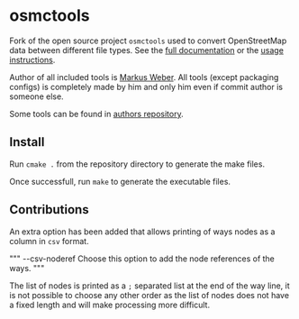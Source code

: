 # osmctools

Fork of the open source project `osmctools` used to convert OpenStreetMap data between different file types. See the [full documentation](https://wiki.openstreetmap.org/wiki/Osmconvert) or the [usage instructions](https://www.mankier.com/1/osmconvert).

Author of all included tools is [Markus Weber](http://m.m.i24.cc/). All tools (except packaging configs) is completely
made by him and only him even if commit author is someone else.

Some tools can be found in [authors repository](https://gitlab.com/osm-c-tools/osmctools).

## Install

Run `cmake .` from the repository directory to generate the make files.

Once successfull, run `make` to generate the executable files.

## Contributions

An extra option has been added that allows printing of ways nodes as a column in `csv` format.

"""
--csv-noderef
        Choose this option to add the node references of the ways.
"""

The list of nodes is printed as a `;` separated list at the end of the way line, it is not possible to choose any other order as the list of nodes does not have a fixed length and will make processing more difficult.
